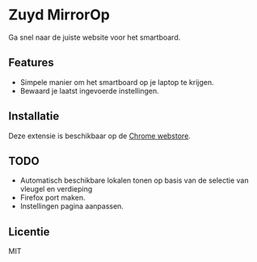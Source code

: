 # Zuyd MirrorOp

Ga snel naar de juiste website voor het smartboard.

## Features

- Simpele manier om het smartboard op je laptop te krijgen.
- Bewaard je laatst ingevoerde instellingen.

## Installatie

Deze extensie is beschikbaar op de [Chrome webstore](https://chrome.google.com/webstore/detail/zuydop/cjnhfanldejdcbepeobokiciojhbbgmk).

## TODO

- Automatisch beschikbare lokalen tonen op basis van de selectie van vleugel en verdieping
- Firefox port maken.
- Instellingen pagina aanpassen.

## Licentie

MIT
